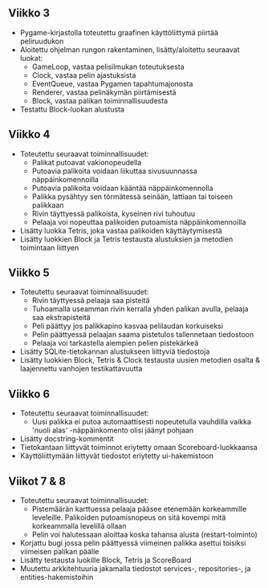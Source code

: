 ## Viikko 3

- Pygame-kirjastolla toteutettu graafinen käyttöliittymä piirtää peliruudukon
- Aloitettu ohjelman rungon rakentaminen, lisätty/aloitettu seuraavat luokat:
    - GameLoop, vastaa pelisilmukan toteutuksesta
    - Clock, vastaa pelin ajastuksista
    - EventQueue, vastaa Pygamen tapahtumajonosta
    - Renderer, vastaa pelinäkymän piirtämisestä
    - Block, vastaa palikan toiminnallisuudesta
- Testattu Block-luokan alustusta

## Viikko 4

- Toteutettu seuraavat toiminnallisuudet:
    - Palikat putoavat vakionopeudella
    - Putoavia palikoita voidaan liikuttaa sivusuunnassa näppäinkomennoilla
    - Putoavia palikoita voidaan kääntää näppäinkomennolla
    - Palikka pysähtyy sen törmätessä seinään, lattiaan tai toiseen palikkaan
    - Rivin täyttyessä palikoista, kyseinen rivi tuhoutuu
    - Pelaaja voi nopeuttaa palikoiden putoamista näppäinkomennoilla
- Lisätty luokka Tetris, joka vastaa palikoiden käyttäytymisestä
- Lisätty luokkien Block ja Tetris testausta alustuksien ja metodien toimintaan liittyen

## Viikko 5

- Toteutettu seuraavat toiminnallisuudet:
    - Rivin täyttyessä pelaaja saa pisteitä
    - Tuhoamalla useamman rivin kerralla yhden palikan avulla, pelaaja saa ekstrapisteitä
    - Peli päättyy jos palikkapino kasvaa pelilaudan korkuiseksi
    - Pelin päättyessä pelaajan saama pistetulos tallennetaan tiedostoon
    - Pelaaja voi tarkastella aiempien pelien pistekärkeä
- Lisätty SQLite-tietokannan alustukseen liittyviä tiedostoja
- Lisätty luokkien Block, Tetris & Clock testausta uusien metodien osalta & laajennettu vanhojen testikattavuutta

## Viikko 6

- Toteutettu seuraavat toiminnallisuudet:
    - Uusi palikka ei putoa automaattisesti nopeutetulla vauhdilla vaikka 'nuoli alas' -näppäinkomento olisi jäänyt pohjaan
- Lisätty docstring-kommentit
- Tietokantaan liittyvät toiminnot eriytetty omaan Scoreboard-luokkaansa
- Käyttöliittymään liittyvät tiedostot eriytetty ui-hakemistoon

## Viikot 7 & 8

- Toteutettu seuraavat toiminnallisuudet:
    - Pistemäärän karttuessa pelaaja pääsee etenemään korkeammille leveleille. Palikoiden putoamisnopeus on sitä kovempi mitä korkeammalla levelillä ollaan
    - Pelin voi halutessaan aloittaa koska tahansa alusta (restart-toiminto)
- Korjattu bugi jossa pelin päättyessä viimeinen palikka asettui toisiksi viimeisen palikan päälle
- Lisätty testausta luokille Block, Tetris ja ScoreBoard
- Muutettu arkkitehtuuria jakamalla tiedostot services-, repositories-, ja entities-hakemistoihin